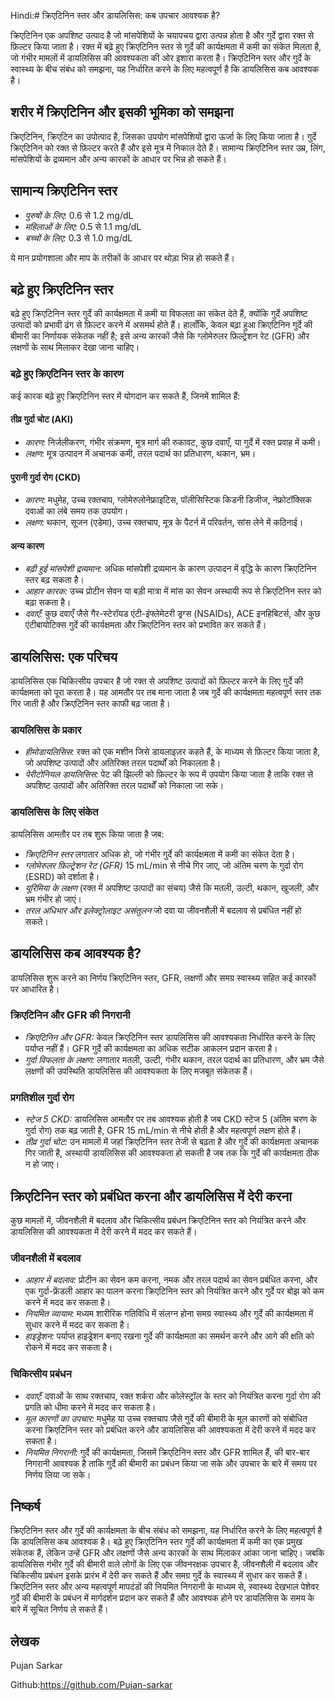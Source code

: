 Hindi:# क्रिएटिनिन स्तर और डायलिसिस: कब उपचार आवश्यक है?

क्रिएटिनिन एक अपशिष्ट उत्पाद है जो मांसपेशियों के चयापचय द्वारा उत्पन्न होता है और गुर्दे द्वारा रक्त से फ़िल्टर किया जाता है। रक्त में बढ़े हुए क्रिएटिनिन स्तर से गुर्दे की कार्यक्षमता में कमी का संकेत मिलता है, जो गंभीर मामलों में डायलिसिस की आवश्यकता की ओर इशारा करता है। क्रिएटिनिन स्तर और गुर्दे के स्वास्थ्य के बीच संबंध को समझना, यह निर्धारित करने के लिए महत्वपूर्ण है कि डायलिसिस कब आवश्यक है।

## शरीर में क्रिएटिनिन और इसकी भूमिका को समझना

क्रिएटिनिन, क्रिएटिन का उपोत्पाद है, जिसका उपयोग मांसपेशियों द्वारा ऊर्जा के लिए किया जाता है। गुर्दे क्रिएटिनिन को रक्त से फ़िल्टर करते हैं और इसे मूत्र में निकाल देते हैं। सामान्य क्रिएटिनिन स्तर उम्र, लिंग, मांसपेशियों के द्रव्यमान और अन्य कारकों के आधार पर भिन्न हो सकते हैं।

## सामान्य क्रिएटिनिन स्तर

- *पुरुषों के लिए:* 0.6 से 1.2 mg/dL
- *महिलाओं के लिए:* 0.5 से 1.1 mg/dL
- *बच्चों के लिए:* 0.3 से 1.0 mg/dL

ये मान प्रयोगशाला और माप के तरीकों के आधार पर थोड़ा भिन्न हो सकते हैं।

## बढ़े हुए क्रिएटिनिन स्तर

बढ़े हुए क्रिएटिनिन स्तर गुर्दे की कार्यक्षमता में कमी या विफलता का संकेत देते हैं, क्योंकि गुर्दे अपशिष्ट उत्पादों को प्रभावी ढंग से फ़िल्टर करने में असमर्थ होते हैं। हालाँकि, केवल बढ़ा हुआ क्रिएटिनिन गुर्दे की बीमारी का निर्णायक संकेतक नहीं है; इसे अन्य कारकों जैसे कि ग्लोमेरुलर फ़िल्ट्रेशन रेट (GFR) और लक्षणों के साथ मिलाकर देखा जाना चाहिए।

### बढ़े हुए क्रिएटिनिन स्तर के कारण

कई कारक बढ़े हुए क्रिएटिनिन स्तर में योगदान कर सकते हैं, जिनमें शामिल हैं:

#### तीव्र गुर्दा चोट (AKI)

- *कारण:* निर्जलीकरण, गंभीर संक्रमण, मूत्र मार्ग की रुकावट, कुछ दवाएँ, या गुर्दे में रक्त प्रवाह में कमी।
- *लक्षण:* मूत्र उत्पादन में अचानक कमी, तरल पदार्थ का प्रतिधारण, थकान, भ्रम।

#### पुरानी गुर्दा रोग (CKD)

- *कारण:* मधुमेह, उच्च रक्तचाप, ग्लोमेरुलोनेफ्राइटिस, पॉलीसिस्टिक किडनी डिजीज, नेफ्रोटॉक्सिक दवाओं का लंबे समय तक उपयोग।
- *लक्षण:* थकान, सूजन (एडेमा), उच्च रक्तचाप, मूत्र के पैटर्न में परिवर्तन, सांस लेने में कठिनाई।

#### अन्य कारण

- *बढ़ी हुई मांसपेशी द्रव्यमान:* अधिक मांसपेशी द्रव्यमान के कारण उत्पादन में वृद्धि के कारण क्रिएटिनिन स्तर बढ़ सकता है।
- *आहार कारक:* उच्च प्रोटीन सेवन या बड़ी मात्रा में मांस का सेवन अस्थायी रूप से क्रिएटिनिन स्तर को बढ़ा सकता है।
- *दवाएँ:* कुछ दवाएँ जैसे गैर-स्टेरॉयड एंटी-इंफ्लेमेटरी ड्रग्स (NSAIDs), ACE इनहिबिटर्स, और कुछ एंटीबायोटिक्स गुर्दे की कार्यक्षमता और क्रिएटिनिन स्तर को प्रभावित कर सकते हैं।

## डायलिसिस: एक परिचय

डायलिसिस एक चिकित्सीय उपचार है जो रक्त से अपशिष्ट उत्पादों को फ़िल्टर करने के लिए गुर्दे की कार्यक्षमता को पूरा करता है। यह आमतौर पर तब माना जाता है जब गुर्दे की कार्यक्षमता महत्वपूर्ण स्तर तक गिर जाती है और क्रिएटिनिन स्तर काफी बढ़ जाता है।

### डायलिसिस के प्रकार

- *हीमोडायलिसिस:* रक्त को एक मशीन जिसे डायलाइज़र कहते हैं, के माध्यम से फ़िल्टर किया जाता है, जो अपशिष्ट उत्पादों और अतिरिक्त तरल पदार्थों को निकालता है।
- *पेरीटोनियल डायलिसिस:* पेट की झिल्ली को फ़िल्टर के रूप में उपयोग किया जाता है ताकि रक्त से अपशिष्ट उत्पादों और अतिरिक्त तरल पदार्थों को निकाला जा सके।

### डायलिसिस के लिए संकेत

डायलिसिस आमतौर पर तब शुरू किया जाता है जब:

- *क्रिएटिनिन स्तर* लगातार अधिक हो, जो गंभीर गुर्दे की कार्यक्षमता में कमी का संकेत देता है।
- *ग्लोमेरुलर फ़िल्ट्रेशन रेट (GFR)* 15 mL/min से नीचे गिर जाए, जो अंतिम चरण के गुर्दा रोग (ESRD) को दर्शाता है।
- *यूरिमिया के लक्षण* (रक्त में अपशिष्ट उत्पादों का संचय) जैसे कि मतली, उल्टी, थकान, खुजली, और भ्रम गंभीर हो जाएं।
- *तरल अधिभार और इलेक्ट्रोलाइट असंतुलन* जो दवा या जीवनशैली में बदलाव से प्रबंधित नहीं हो सकते।

## डायलिसिस कब आवश्यक है?

डायलिसिस शुरू करने का निर्णय क्रिएटिनिन स्तर, GFR, लक्षणों और समग्र स्वास्थ्य सहित कई कारकों पर आधारित है।

### क्रिएटिनिन और GFR की निगरानी

- *क्रिएटिनिन और GFR:* केवल क्रिएटिनिन स्तर डायलिसिस की आवश्यकता निर्धारित करने के लिए पर्याप्त नहीं हैं। GFR गुर्दे की कार्यक्षमता का अधिक सटीक आकलन प्रदान करता है।
- *गुर्दा विफलता के लक्षण:* लगातार मतली, उल्टी, गंभीर थकान, तरल पदार्थ का प्रतिधारण, और भ्रम जैसे लक्षणों की उपस्थिति डायलिसिस की आवश्यकता के लिए मजबूत संकेतक हैं।

### प्रगतिशील गुर्दा रोग

- *स्टेज 5 CKD:* डायलिसिस आमतौर पर तब आवश्यक होती है जब CKD स्टेज 5 (अंतिम चरण के गुर्दा रोग) तक बढ़ जाती है, GFR 15 mL/min से नीचे होती है और महत्वपूर्ण लक्षण होते हैं।
- *तीव्र गुर्दा चोट:* उन मामलों में जहां क्रिएटिनिन स्तर तेजी से बढ़ता है और गुर्दे की कार्यक्षमता अचानक गिर जाती है, अस्थायी डायलिसिस की आवश्यकता हो सकती है जब तक कि गुर्दे की कार्यक्षमता ठीक न हो जाए।

## क्रिएटिनिन स्तर को प्रबंधित करना और डायलिसिस में देरी करना

कुछ मामलों में, जीवनशैली में बदलाव और चिकित्सीय प्रबंधन क्रिएटिनिन स्तर को नियंत्रित करने और डायलिसिस की आवश्यकता में देरी करने में मदद कर सकते हैं।

### जीवनशैली में बदलाव

- *आहार में बदलाव:* प्रोटीन का सेवन कम करना, नमक और तरल पदार्थ का सेवन प्रबंधित करना, और एक गुर्दा-फ्रेंडली आहार का पालन करना क्रिएटिनिन स्तर को नियंत्रित करने और गुर्दे पर बोझ को कम करने में मदद कर सकता है।
- *नियमित व्यायाम:* मध्यम शारीरिक गतिविधि में संलग्न होना समग्र स्वास्थ्य और गुर्दे की कार्यक्षमता में सुधार करने में मदद कर सकता है।
- *हाइड्रेशन:* पर्याप्त हाइड्रेशन बनाए रखना गुर्दे की कार्यक्षमता का समर्थन करने और आगे की क्षति को रोकने में मदद कर सकता है।

### चिकित्सीय प्रबंधन

- *दवाएँ:* दवाओं के साथ रक्तचाप, रक्त शर्करा और कोलेस्ट्रॉल के स्तर को नियंत्रित करना गुर्दा रोग की प्रगति को धीमा करने में मदद कर सकता है।
- *मूल कारणों का उपचार:* मधुमेह या उच्च रक्तचाप जैसे गुर्दे की बीमारी के मूल कारणों को संबोधित करना क्रिएटिनिन स्तर को प्रबंधित करने और डायलिसिस की आवश्यकता में देरी करने में मदद कर सकता है।
- *नियमित निगरानी:* गुर्दे की कार्यक्षमता, जिसमें क्रिएटिनिन स्तर और GFR शामिल हैं, की बार-बार निगरानी आवश्यक है ताकि गुर्दे की बीमारी का प्रबंधन किया जा सके और उपचार के बारे में समय पर निर्णय लिया जा सके।

## निष्कर्ष

क्रिएटिनिन स्तर और गुर्दे की कार्यक्षमता के बीच संबंध को समझना, यह निर्धारित करने के लिए महत्वपूर्ण है कि डायलिसिस कब आवश्यक है। बढ़े हुए क्रिएटिनिन स्तर गुर्दे की कार्यक्षमता में कमी का एक प्रमुख संकेतक हैं, लेकिन उन्हें GFR और लक्षणों जैसे अन्य कारकों के साथ मिलाकर आंका जाना चाहिए। जबकि डायलिसिस गंभीर गुर्दे की बीमारी वाले लोगों के लिए एक जीवनरक्षक उपचार है, जीवनशैली में बदलाव और चिकित्सीय प्रबंधन इसके प्रारंभ में देरी कर सकते हैं और समग्र गुर्दे के स्वास्थ्य में सुधार कर सकते हैं। क्रिएटिनिन स्तर और अन्य महत्वपूर्ण मापदंडों की नियमित निगरानी के माध्यम से, स्वास्थ्य देखभाल पेशेवर गुर्दे की बीमारी के प्रबंधन में मार्गदर्शन प्रदान कर सकते हैं और आवश्यक होने पर डायलिसिस के समय के बारे में सूचित निर्णय ले सकते हैं।
 
## लेखक

Pujan Sarkar

Github:https://github.com/Pujan-sarkar